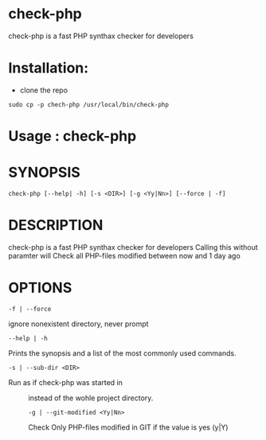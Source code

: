 # check-php
check-php is a fast PHP synthax checker for developers
# Installation:
- clone the repo

`sudo cp -p chech-php /usr/local/bin/check-php`

# Usage : check-php

# SYNOPSIS
  `check-php [--help| -h] [-s <DIR>] [-g <Yy|Nn>] [--force | -f]`

# DESCRIPTION
   check-php is a fast PHP synthax checker for developers
   Calling this without paramter will Check all PHP-files modified between now and 1 day ago

# OPTIONS
  `-f | --force`
  
  ignore nonexistent directory, never prompt
  
  `--help | -h`
  
  Prints the synopsis and a list of the most commonly used commands.
  
`-s | --sub-dir <DIR>`

Run as if check-php was started in <DIR> instead of the wohle project directory.
 
 `-g | --git-modified <Yy|Nn>`
 
 Check Only PHP-files modified in GIT if the value is yes (y|Y)

